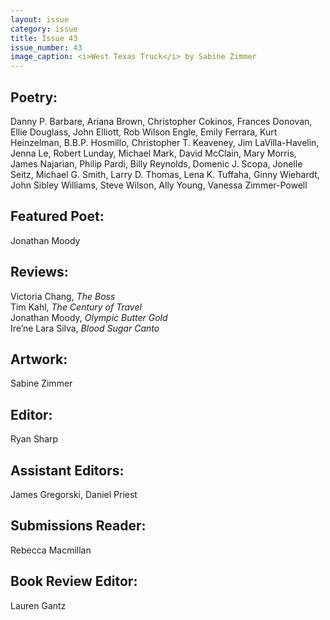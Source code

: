 ```yaml
---
layout: issue
category: issue
title: Issue 43
issue_number: 43
image_caption: <i>West Texas Truck</i> by Sabine Zimmer
---
```


## Poetry:

Danny P. Barbare, Ariana Brown, Christopher Cokinos, Frances Donovan, Ellie Douglass, John Elliott, Rob Wilson Engle, Emily Ferrara, Kurt Heinzelman, B.B.P. Hosmillo, Christopher T. Keaveney, Jim LaVilla-Havelin, Jenna Le, Robert Lunday, Michael Mark, David McClain, Mary Morris, James Najarian, Philip Pardi, Billy Reynolds, Domenic J. Scopa, Jonelle Seitz, Michael G. Smith, Larry D. Thomas, Lena K. Tuffaha, Ginny Wiehardt, John Sibley Williams, Steve Wilson, Ally Young, Vanessa Zimmer-Powell  

## Featured Poet:

Jonathan Moody  

## Reviews:

Victoria Chang, *The Boss*  
Tim Kahl, *The Century of Travel*  
Jonathan Moody, *Olympic Butter Gold*  
Ire’ne Lara Silva, *Blood Sugar Canto*  

## Artwork:
Sabine Zimmer  

## Editor:
Ryan Sharp  

## Assistant Editors:
James Gregorski, Daniel Priest

## Submissions Reader:
Rebecca Macmillan  

## Book Review Editor:
Lauren Gantz  
